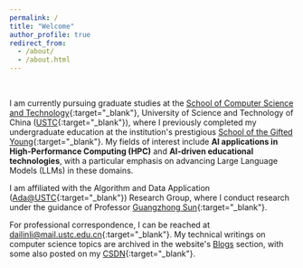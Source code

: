 ```yaml
---
permalink: /
title: "Welcome"
author_profile: true
redirect_from: 
  - /about/
  - /about.html
---
```


<br>

I am currently pursuing graduate studies at the [School of Computer Science and Technology](https://en.cs.ustc.edu.cn/){:target="_blank"}, University of Science and Technology of China ([USTC](https://en.ustc.edu.cn/){:target="_blank"}), where I previously completed my undergraduate education at the institution's prestigious [School of the Gifted Young](https://en.scgy.ustc.edu.cn/){:target="_blank"}. My fields of interest include **AI applications in High-Performance Computing (HPC)** and **AI-driven educational technologies**, with a particular emphasis on advancing Large Language Models (LLMs) in these domains.

I am affiliated with the Algorithm and Data Application ([Ada@USTC](https://ada.ustc.edu.cn/){:target="_blank"}) Research Group, where I conduct research under the guidance of Professor [Guangzhong Sun](https://faculty.ustc.edu.cn/gzsun/){:target="_blank"}.

For professional correspondence, I can be reached at [dailinli@mail.ustc.edu.cn](mailto:dailinli@mail.ustc.edu.cn){:target="_blank"}. My technical writings on computer science topics are archived in the website's [Blogs](https://li-dailin.github.io/blogs/) section, with some also posted on my [CSDN](https://blog.csdn.net/m0_59500538?type=blog){:target="_blank"}.

<script type='text/javascript' id='clustrmaps' src='//cdn.clustrmaps.com/map_v2.js?cl=080808&w=300&t=tt&d=AOpQJBjagCoMGSBpafsHHXgbCJ8q_dWkYm3R1k9A54Y&co=ffffff&ct=080808&cmo=3acc3a&cmn=ff5353'></script>

<!-- You can find my CV here: [XX's Curriculum Vitae](../assets/Curriculum_Vitae.pdf). -->
